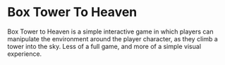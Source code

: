 # Box Tower To Heaven
Box Tower to Heaven is a simple interactive game in which players can manipulate the environment around the player character, as they climb a tower into the sky.  Less of a full game, and more of a simple visual experience.
